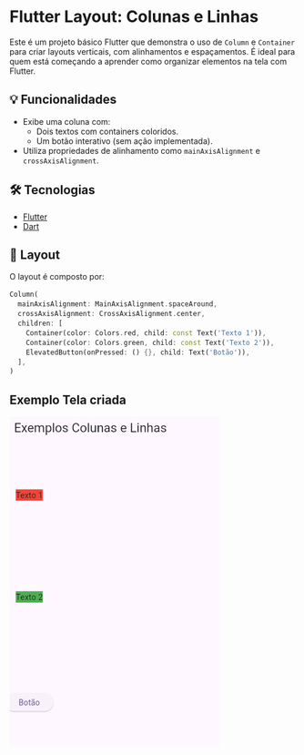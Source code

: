 # Flutter Layout: Colunas e Linhas

Este é um projeto básico Flutter que demonstra o uso de `Column` e `Container` para criar layouts verticais, com alinhamentos e espaçamentos. É ideal para quem está começando a aprender como organizar elementos na tela com Flutter.

## 💡 Funcionalidades

- Exibe uma coluna com:
  - Dois textos com containers coloridos.
  - Um botão interativo (sem ação implementada).
- Utiliza propriedades de alinhamento como `mainAxisAlignment` e `crossAxisAlignment`.

## 🛠️ Tecnologias

- [Flutter](https://flutter.dev)
- [Dart](https://dart.dev)

## 📱 Layout

O layout é composto por:

```dart
Column(
  mainAxisAlignment: MainAxisAlignment.spaceAround,
  crossAxisAlignment: CrossAxisAlignment.center,
  children: [
    Container(color: Colors.red, child: const Text('Texto 1')),
    Container(color: Colors.green, child: const Text('Texto 2')),
    ElevatedButton(onPressed: () {}, child: Text('Botão')),
  ],
)
```

## Exemplo Tela criada

![alt text](../../img/column.png)


